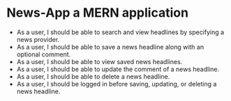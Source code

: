 # News-App a MERN application 



  - As a user, I should be able to search and view headlines by specifying a news provider. 
  - As a user, I should be able to save a news headline along with an optional comment.
  - As a user, I should be able to view saved news headlines.
  - As a user, I should be able to update the comment of a news headline.
  - As a user, I should be able to delete a news headline.
  - As a user, I should be logged in before saving, updating, or deleting a news headline.
